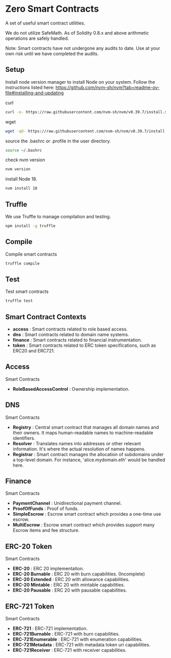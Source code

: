 # Zero Smart Contracts

A set of useful smart contract utilities.

We do not utilize SafeMath. 
As of Solidity 0.8.x and above arithmetic operations are safely handled. 

Note: Smart contracts have not undergone any audits to date. Use at your own risk until we have completed the audits.

## Setup
Install node version manager to install Node on your system. 
Follow the instructions listed here: https://github.com/nvm-sh/nvm?tab=readme-ov-file#installing-and-updating

curl
```sh
curl -o- https://raw.githubusercontent.com/nvm-sh/nvm/v0.39.7/install.sh | bash
```
wget
```sh
wget -qO- https://raw.githubusercontent.com/nvm-sh/nvm/v0.39.7/install.sh | bash
```

source the .bashrc or .profile in the user directory.
```sh
source ~/.bashrc
```

check nvm version
```sh
nvm version
```

install Node 18.
```sh
nvm install 18
```
## Truffle 
We use Truffle to manage compilation and testing. 

```sh
npm install -g truffle
```

## Compile
Compile smart contracts
```sh
truffle compile
```

## Test
Test smart contracts
```sh
truffle test
```

## Smart Contract Contexts

- **access**  : Smart contracts related to role based access.
- **dns**     : Smart contracts related to domain name systems.
- **finance** : Smart contracts related to financial instrumentation.
- **token**   : Smart contracts related to ERC token specifications, such as ERC20 and ERC721.

## Access
Smart Contracts
- **RoleBasedAccessControl** : Ownership implementation.

## DNS
Smart Contracts
- **Registry** : Central smart contract that manages all domain names and their owners. It maps human-readable names to machine-readable identifiers.
- **Resolver** : Translates names into addresses or other relevant information. It's where the actual resolution of names happens.
- **Registrar** : Smart contract manages the allocation of subdomains under a top-level domain. For instance, 'alice.mydomain.eth' would be handled here.
  
## Finance
Smart Contracts
- **PaymentChannel** : Unidirectional payment channel.
- **ProofOfFunds** : Proof of funds.
- **SimpleEscrow** : Escrow smart contract which provides a one-time use escrow.
- **MultiEscrow** : Escrow smart contract which provides support many Escrow items and fee structure.
  
## ERC-20 Token
Smart Contracts
- **ERC-20** : ERC 20 implementation.
- **ERC-20 Burnable** : ERC 20 with burn capabilities. (Incomplete)
- **ERC-20 Extended** : ERC 20 with allowance capabilities.
- **ERC-20 Mintable** : ERC 20 with mintable capabilities.
- **ERC-20 Pausable** : ERC 20 with pausable capabilities.

## ERC-721 Token
Smart Contracts
- **ERC-721** : ERC-721 implementation.
- **ERC-721Burnable** : ERC-721 with burn capabilities.
- **ERC-721Enumerable** : ERC-721 with enumeration capabilities.
- **ERC-721Metadata** : ERC-721 with metadata token uri capabilities.
- **ERC-721Receiver** : ERC-721 with receiver capabilities.
